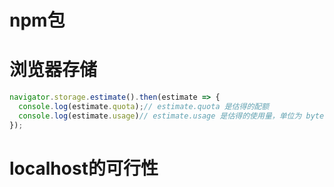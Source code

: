# npm包


# 浏览器存储
```js
navigator.storage.estimate().then(estimate => {
  console.log(estimate.quota);// estimate.quota 是估得的配额
  console.log(estimate.usage)// estimate.usage 是估得的使用量，单位为 byte 比特
});
```

# localhost的可行性